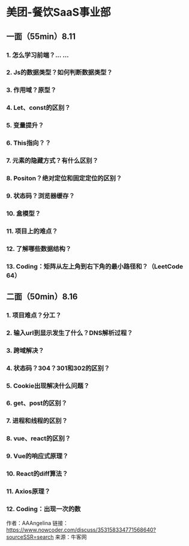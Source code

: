 # 美团-餐饮SaaS事业部
## 一面（55min）8.11

### 1. 怎么学习前端？... ...

### 2. Js的数据类型？如何判断数据类型？

### 3. 作用域？原型？

### 4. Let、const的区别？

### 5. 变量提升？

### 6. This指向？？

### 7. 元素的隐藏方式？有什么区别？

### 8. Positon？绝对定位和固定定位的区别？

### 9. 状态码？浏览器缓存？

### 10. 盒模型？

### 11. 项目上的难点？

### 12. 了解哪些数据结构？

### 13. Coding：矩阵从左上角到右下角的最小路径和？（LeetCode 64）



## 二面（50min）8.16
### 1. 项目难点？分工？

### 2. 输入url到显示发生了什么？DNS解析过程？

### 3. 跨域解决？

### 4. 状态码？304？301和302的区别？

### 5. Cookie出现解决什么问题？

### 6. get、post的区别？

### 7. 进程和线程的区别？

### 8. vue、react的区别？

### 9. Vue的响应式原理？

### 10. React的diff算法？

### 11. Axios原理？

### 12. Coding：出现一次的数

作者：AAAngelina
链接：https://www.nowcoder.com/discuss/353158334771568640?sourceSSR=search
来源：牛客网